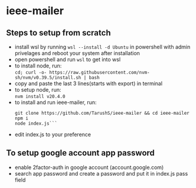 # ieee-mailer
## Steps to setup from scratch
- install wsl by running `wsl --install -d Ubuntu` in powershell with admin privelages and reboot your system after installation
- open powershell and run `wsl` to get into wsl
- to install node, run: <br>
`cd; curl -o- https://raw.githubusercontent.com/nvm-sh/nvm/v0.39.5/install.sh | bash`
- copy and paste the last 3 lines(starts with export) in terminal
- to setup node, run: <br>
`nvm install v20.4.0`
- to install and run ieee-mailer, run:
  ```
  git clone https://github.com/TarushS/ieee-mailer && cd ieee-mailer
  npm i
  node index.js```
- edit index.js to your preference

## To setup google account app password
- enable 2factor-auth in google account (account.google.com)
- search app password and create a password and put it in index.js pass field
